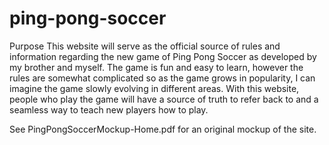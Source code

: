 # ping-pong-soccer

Purpose
This website will serve as the official source of rules and information regarding the new game of Ping Pong Soccer as developed by my brother and myself. The game is fun and easy to learn, however the rules are somewhat complicated so as the game grows in popularity, I can imagine the game slowly evolving in different areas. With this website, people who play the game will have a source of truth to refer back to and a seamless way to teach new players how to play.


See PingPongSoccerMockup-Home.pdf for an original mockup of the site.